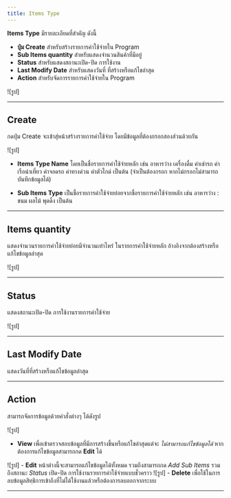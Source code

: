 ```yaml
---
title: Items Type
---
```

**Items Type** มีรายละเอียดที่สำคัญ ดังนี้
- **ปุ่ม Create** สำหรับสร้างรายการค่าใช้จ่ายใน Program
- **Sub Items quantity** สำหรับแสดงจำนวนสินค้าที่มีอยู่
- **Status** สำหรับแสดงสถานะเปิด-ปิด การใช้งาน
- **Last Modify Date** สำหรับแสดงวันที่ ที่สร้างหรือแก้ไขล่าสุด
- **Action** สำหรับจัดการรายการค่าใช้จ่ายใน Program

![รูป]

---

## **Create**
กดปุ่ม Create จะเข้าสุ่หน้าสร้างรายการค่าใช้จ่าย โดยมีข้อมูลที่ต้องกรอกสองส่วนด้วยกัน

![รูป]

- **Items Type Name**
โดยเป็นชื่อรายการค่าใช้จ่ายหลัก เช่น อาหารว่าง เครื่องดื่ม ค่าเช่ารถ ค่าเรือนำเที่ยว ค่าจอดรถ ค่าทางด่วน ค่าตัวไกด์ เป็นต้น (จำเป็นต้องกรอก หากไม่กรอกไม่สามารถบันทึกข้อมูลได้)

- **Sub Items Type**
เป็นชื่อรายการค่าใช้จ่ายย่อยจากชื่อรายการค่าใช้จ่ายหลัก เช่น อาหารว่าง : ขนม ผลไม้ พุดดิ้ง เป็นต้น

---

## **Items quantity**
แสดงจำนวนรายการค่าใช้จ่ายย่อยมีจำนวนเท่าไหร่ ในรายการค่าใช้จ่ายหลัก อ้างอิงจากต้องสร้างหรือแก้ไขข้อมูลล่าสุด

![รูป]

---

## **Status**
แสดงสถานะเปิด-ปิด การใช้งานรายการค่าใช้จ่าย

![รูป]

---

## **Last Modify Date**
แสดงวันที่ที่สร้างหรือแก้ไขข้อมูลล่าสุด

---

## **Action**
สามารถจัดการข้อมูลด้วยคำสั่งต่างๆ ได้ดังรูป 

![รูป]

- **View** เพื่อเข้าตรวจสอบข้อมูลที่มีการสร้างขึ้นหรือแก้ไขล่าสุดแต่จะ _ไม่สามารถแก้ไขข้อมูลได้_ หากต้องการแก้ไขข้อมูลสามารถกด **Edit** ได้ 

![รูป]
    - **Edit** หน้าต่างนี้จะสามารถแก้ไขข้อมูลได้ทั้งหมด รวมถึงสามารถกด _Add Sub Items_ รวมถึงสถานะ _Status_ เปิด-ปิด การใช้งานรายการค่าใช้จ่ายแบบชั่วคราว
    ![รูป]
    - **Delete** เพื่อใช้ในการลบข้อมูลสิทฺธิการเข้าถึงที่ไม่ได้ใช้งานแล้วหรือต้องการลบออกจากระบบ
    
---